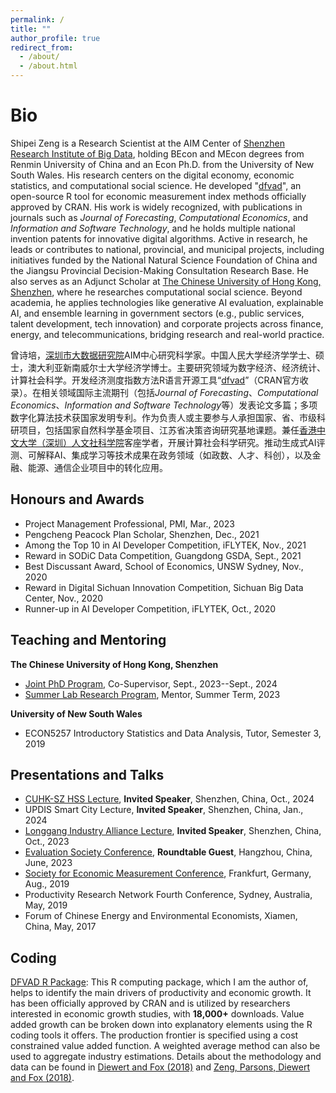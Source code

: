 ```yaml
---
permalink: /
title: ""
author_profile: true
redirect_from: 
  - /about/
  - /about.html
---
```

Bio
======
Shipei Zeng is a Research Scientist at the AIM Center of [Shenzhen Research Institute of Big Data](https://www.sribd.cn/), holding BEcon and MEcon degrees from Renmin University of China and an Econ Ph.D. from the University of New South Wales. His research centers on the digital economy, economic statistics, and computational social science. He developed "[dfvad](https://cran.r-project.org/web/packages/dfvad/index.html)", an open-source R tool for economic measurement index methods officially approved by CRAN. His work is widely recognized, with publications in journals such as *Journal of Forecasting*, *Computational Economics*, and *Information and Software Technology*, and he holds multiple national invention patents for innovative digital algorithms. Active in research, he leads or contributes to national, provincial, and municipal projects, including initiatives funded by the National Natural Science Foundation of China and the Jiangsu Provincial Decision-Making Consultation Research Base. He also serves as an Adjunct Scholar at [The Chinese University of Hong Kong, Shenzhen](https://hss.cuhk.edu.cn/page/1350), where he researches computational social science. Beyond academia, he applies technologies like generative AI evaluation, explainable AI, and ensemble learning in government sectors (e.g., public services, talent development, tech innovation) and corporate projects across finance, energy, and telecommunications, bridging research and real-world practice.

曾诗培，[深圳市大数据研究院](https://www.sribd.cn/)AIM中心研究科学家。中国人民大学经济学学士、硕士，澳大利亚新南威尔士大学经济学博士。主要研究领域为数字经济、经济统计、计算社会科学。开发经济测度指数方法R语言开源工具“[dfvad](https://cran.r-project.org/web/packages/dfvad/index.html)”（CRAN官方收录）。在相关领域国际主流期刊（包括*Journal of Forecasting*、*Computational Economics*、*Information and Software Technology*等）发表论文多篇；多项数字化算法技术获国家发明专利。作为负责人或主要参与人承担国家、省、市级科研项目，包括国家自然科学基金项目、江苏省决策咨询研究基地课题。兼任[香港中文大学（深圳）人文社科学院](https://hss.cuhk.edu.cn/page/1350)客座学者，开展计算社会科学研究。推动生成式AI评测、可解释AI、集成学习等技术成果在政务领域（如政数、人才、科创），以及金融、能源、通信企业项目中的转化应用。


Honours and Awards
------
- Project Management Professional, PMI, Mar., 2023
- Pengcheng Peacock Plan Scholar, Shenzhen, Dec., 2021
- Among the Top 10 in AI Developer Competition, iFLYTEK, Nov., 2021
- Reward in SODiC Data Competition, Guangdong GSDA, Sept., 2021
- Best Discussant Award, School of Economics, UNSW Sydney, Nov., 2020
- Reward in Digital Sichuan Innovation Competition, Sichuan Big Data Center, Nov., 2020
- Runner-up in AI Developer Competition, iFLYTEK, Oct., 2020

Teaching and Mentoring
------
**The Chinese University of Hong Kong, Shenzhen**
- [Joint PhD Program](https://www.sribd.cn/en/article/928), Co-Supervisor, Sept., 2023--Sept., 2024
- [Summer Lab Research Program](https://www.science.nus.edu.sg/wp-content/uploads/2023/01/CUHK-SZ-SLR-Programme-2023.pdf), Mentor, Summer Term, 2023
	
**University of New South Wales**
- ECON5257 Introductory Statistics and Data Analysis, Tutor, Semester 3, 2019

Presentations and Talks
------
- [CUHK-SZ HSS Lecture](https://hss.cuhk.edu.cn/event/1424), **Invited Speaker**, Shenzhen, China, Oct., 2024
- UPDIS Smart City Lecture, **Invited Speaker**, Shenzhen, China, Jan., 2024
- [Longgang Industry Alliance Lecture](https://mp.weixin.qq.com/s/OukZ2f5zh07VhxOrXAGYfg), **Invited Speaker**, Shenzhen, China, Oct., 2023
- [Evaluation Society Conference](https://mp.weixin.qq.com/s/64PAUxEkqe9GdTMwKMRrCA), **Roundtable Guest**, Hangzhou, China, June, 2023 
- [Society for Economic Measurement Conference](https://sem-society.org/sem-2019-sixth-annual-conference-goethe-university-frankfurt-germany/), Frankfurt, Germany, Aug., 2019
- Productivity Research Network Fourth Conference, Sydney, Australia, May, 2019
- Forum of Chinese Energy and Environmental Economists, Xiamen, China, May, 2017	

Coding
------
[DFVAD R Package](https://cran.rstudio.com/web/packages/dfvad/index.html): This R computing package, which I am the author of, helps to identify the main drivers of productivity and economic growth. It has been officially approved by CRAN and is utilized by researchers interested in economic growth studies, with **18,000+** downloads. Value added growth can be broken down into explanatory elements using the R coding tools it offers. The production frontier is specified using a cost constrained value added function. A weighted average method can also be used to aggregate industry estimations. Details about the methodology and data can be found in [Diewert and Fox (2018)](https://academic.oup.com/edited-volume/41719/chapter-abstract/354003191?redirectedFrom=fulltext) and [Zeng, Parsons, Diewert and Fox (2018)](https://conference.unsw.edu.au/content/dam/pdfs/business/caer/research-reports/emg-workshop-2018/emg2018-6_SZeng_EMG-Slides.pdf).
